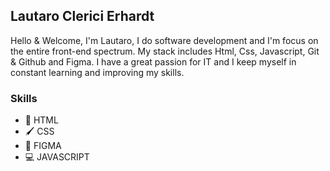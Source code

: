 ## Lautaro Clerici Erhardt
Hello & Welcome, I'm Lautaro, I do software development and I'm focus on the entire front-end spectrum.
My stack includes Html, Css, Javascript, Git & Github and Figma.
I have a great passion for IT and I keep myself in constant learning and improving my skills.

### Skills
* 📃 HTML
* 🖌 CSS 
* 🎴 FIGMA
* 💻 JAVASCRIPT
